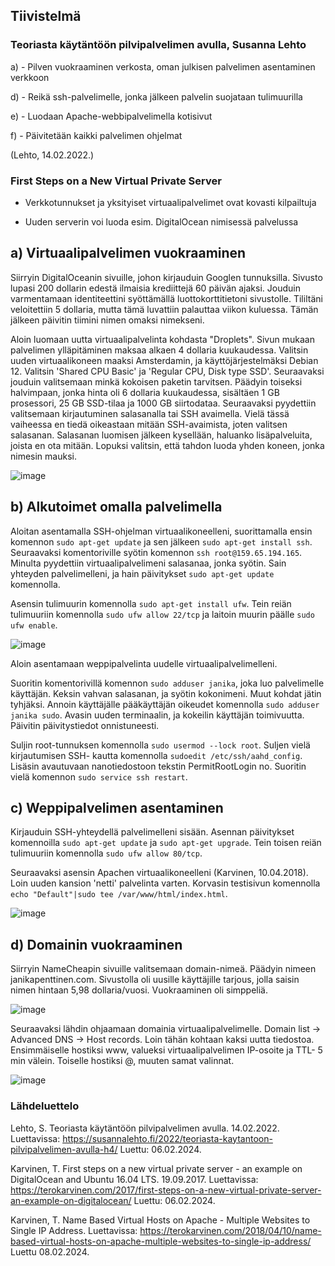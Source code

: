 ## Tiivistelmä

### Teoriasta käytäntöön pilvipalvelimen avulla, Susanna Lehto

a) - Pilven vuokraaminen verkosta, oman julkisen palvelimen asentaminen verkkoon

d) - Reikä ssh-palvelimelle, jonka jälkeen palvelin suojataan tulimuurilla

e) - Luodaan Apache-webbipalvelimella kotisivut

f) - Päivitetään kaikki palvelimen ohjelmat

(Lehto, 14.02.2022.)

### First Steps on a New Virtual Private Server

- Verkkotunnukset ja yksityiset virtuaalipalvelimet ovat kovasti kilpailtuja

- Uuden serverin voi luoda esim. DigitalOcean nimisessä palvelussa

## a) Virtuaalipalvelimen vuokraaminen

Siirryin DigitalOceanin sivuille, johon kirjauduin Googlen tunnuksilla. Sivusto lupasi 200 dollarin edestä ilmaisia krediittejä 60 päivän ajaksi. Jouduin varmentamaan identiteettini syöttämällä luottokorttitietoni sivustolle. Tililtäni veloitettiin 5 dollaria, mutta tämä luvattiin palauttaa viikon kuluessa. Tämän jälkeen päivitin tiimini nimen omaksi nimekseni. 

Aloin luomaan uutta virtuaalipalvelinta kohdasta "Droplets". Sivun mukaan palvelimen ylläpitäminen maksaa alkaen 4 dollaria kuukaudessa. Valitsin uuden virtuaalikoneen maaksi Amsterdamin, ja käyttöjärjestelmäksi Debian 12.  Valitsin 'Shared CPU Basic' ja 'Regular CPU, Disk type SSD'. Seuraavaksi jouduin valitsemaan minkä kokoisen paketin tarvitsen. Päädyin toiseksi halvimpaan, jonka hinta oli 6 dollaria kuukaudessa, sisältäen 1 GB prosessori, 25 GB SSD-tilaa ja 1000 GB siirtodataa. Seuraavaksi pyydettiin valitsemaan kirjautuminen salasanalla tai SSH avaimella. Vielä tässä vaiheessa en tiedä oikeastaan mitään SSH-avaimista, joten valitsen salasanan. Salasanan luomisen jälkeen kysellään, haluanko lisäpalveluita, joista en ota mitään. Lopuksi valitsin, että tahdon luoda yhden koneen, jonka nimesin mauksi.

![image](https://github.com/bhd471/linux-palvelimet/assets/148760837/be396f8c-1780-439f-8da4-ac58a64acdf4)


## b) Alkutoimet omalla palvelimella

Aloitan asentamalla SSH-ohjelman virtuaalikoneelleni, suorittamalla ensin komennon `sudo apt-get update` ja sen jälkeen `sudo apt-get install ssh`. Seuraavaksi komentoriville syötin komennon `ssh root@159.65.194.165`. Minulta pyydettiin virtuaalipalvelimeni salasanaa, jonka syötin. Sain yhteyden palvelimelleni, ja hain päivitykset `sudo apt-get update` komennolla. 

Asensin tulimuurin komennolla `sudo apt-get install ufw`. Tein reiän tulimuuriin komennolla `sudo ufw allow 22/tcp` ja laitoin muurin päälle `sudo ufw enable`.




![image](https://github.com/bhd471/linux-palvelimet/assets/148760837/7c1a1f2a-524a-4e5d-bbfc-344874cb1380)

Aloin asentamaan weppipalvelinta uudelle virtuaalipalvelimelleni. 

Suoritin komentorivillä komennon `sudo adduser janika`, joka luo palvelimelle käyttäjän. Keksin vahvan salasanan, ja syötin kokonimeni. Muut kohdat jätin tyhjäksi. Annoin käyttäjälle pääkäyttäjän oikeudet komennolla `sudo adduser janika sudo`. Avasin uuden terminaalin, ja kokeilin käyttäjän toimivuutta. Päivitin päivitystiedot onnistuneesti.

Suljin root-tunnuksen komennolla `sudo usermod --lock root`. Suljen vielä kirjautumisen SSH- kautta komennolla `sudoedit /etc/ssh/aahd_config`. Lisäsin avautuvaan nanotiedostoon tekstin PermitRootLogin no. Suoritin vielä komennon `sudo service ssh restart`.

## c) Weppipalvelimen asentaminen

Kirjauduin SSH-yhteydellä palvelimelleni sisään. Asennan päivitykset komennoilla `sudo apt-get update` ja `sudo apt-get upgrade`. Tein toisen reiän tulimuuriin komennolla `sudo ufw allow 80/tcp`. 

Seuraavaksi asensin Apachen virtuaalikoneelleni (Karvinen, 10.04.2018). Loin uuden kansion 'netti' palvelinta varten.  Korvasin testisivun komennolla `echo "Default"|sudo tee /var/www/html/index.html`. 


![image](https://github.com/bhd471/linux-palvelimet/assets/148760837/d3ff48d0-09e6-4319-964e-ed8b15097e25)


## d) Domainin vuokraaminen

Siirryin NameCheapin sivuille valitsemaan domain-nimeä. Päädyin nimeen janikapenttinen.com. Sivustolla oli uusille käyttäjille tarjous, jolla saisin nimen hintaan 5,98 dollaria/vuosi. Vuokraaminen oli simppeliä.

![image](https://github.com/bhd471/linux-palvelimet/assets/148760837/74cfc86c-09f1-44f0-994e-c76754e5f6b8)

Seuraavaksi lähdin ohjaamaan domainia virtuaalipalvelimelle. Domain list -> Advanced DNS ->  Host records. Loin tähän kohtaan kaksi uutta tiedostoa. Ensimmäiselle hostiksi www, valueksi virtuaalipalvelimen IP-osoite ja TTL- 5 min välein. Toiselle hostiksi @, muuten samat valinnat.

![image](https://github.com/bhd471/linux-palvelimet/assets/148760837/ea39207c-6f8d-4ea5-98c2-6a162420e41f)



### Lähdeluettelo

Lehto, S. Teoriasta käytäntöön pilvipalvelimen avulla. 14.02.2022. Luettavissa: https://susannalehto.fi/2022/teoriasta-kaytantoon-pilvipalvelimen-avulla-h4/
Luettu: 06.02.2024.

Karvinen, T. First steps on a new virtual private server - an example on DigitalOcean and Ubuntu 16.04 LTS. 19.09.2017. Luettavissa: https://terokarvinen.com/2017/first-steps-on-a-new-virtual-private-server-an-example-on-digitalocean/
Luettu: 06.02.2024.

Karvinen, T. Name Based Virtual Hosts on Apache - Multiple Websites to Single IP Address. Luettavissa: https://terokarvinen.com/2018/04/10/name-based-virtual-hosts-on-apache-multiple-websites-to-single-ip-address/
Luettu 08.02.2024.
